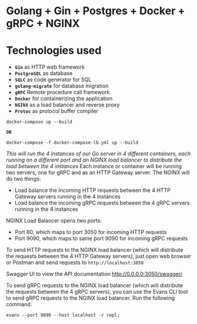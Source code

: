 # Golang + Gin + Postgres + Docker + gRPC + NGINX


# Technologies used

- **`Gin`** as HTTP web framework
- **`PostgreSQL`** as database
- **`SQLC`** as code generator for SQL
- **`golang-migrate`** for database migration
- **`gRPC`** Remote procedure call framework.
- **`Docker`** for containerizing the application
- **`NGINX`** as a load balancer and reverse proxy
- **`Protoc`** as protocol buffer compiler


```
docker-compose up --build
```

**`OR`**

```
docker-compose -f docker-compose-lb.yml up --build
```

*This will run the 4 instances of our Go server in 4 different containers, each running on a different port and an NGINX load balancer to distribute the load between the 4 instances*
Each instance or container will be running two servers, one for gRPC and as an  HTTP Gateway server. The NGINX will do two things:

- Load balance the incoming HTTP requests between the 4 HTTP Gateway servers running in the 4 instances
- Load balance the incoming gRPC requests between the 4 gRPC servers running in the 4 instances


NGINX Load Balancer opens two ports:

- Port 80, which maps to port 3050 for incoming HTTP requests
- Port 9090, which maps to same port 9090  for incoming gRPC requests


To send HTTP requests to the NGINX load balancer (which will distribute the requests between the 4 HTTP Gateway servers),
just open web browser or Postman and send requests to `http://localhost:3050`

Swagger UI to view the API documentation
http://0.0.0.0:3050/swagger/

To send gRPC requests to the NGINX load balancer (which will distribute the requests between the 4 gRPC servers),
you can use the Evans CLI tool to send gRPC requests to the NGINX load balancer. Run the following command:

```
evans --port 9090 --host localhost -r repl;
```


